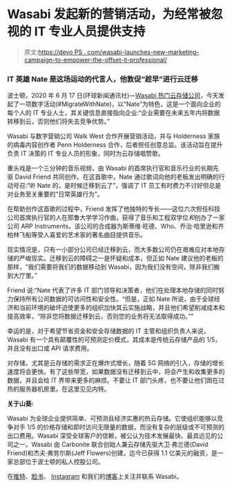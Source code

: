 # Wasabi 发起新的营销活动，为经常被忽视的 IT 专业人员提供支持

> 原文:[https://devo PS . com/wasabi-launches-new-marketing-campaign-to-empower-the-offset-it-professional/](https://devops.com/wasabi-launches-new-marketing-campaign-to-empower-the-oft-overlooked-it-professional/)

### IT 英雄 Nate 是这场运动的代言人，他敦促“趁早”进行云迁移

波士顿，2020 年 6 月 17 日(环球新闻通讯社)—[Wasabi](https://www.globenewswire.com/Tracker?data=O9UhpERghWyDFDCdL_5rSBRC8vu61Pla9pr2mXh0XcjY5VKDpSpSwYMQzUGJZqQPSI5Mh2W4lWUhQvNqo_3Etg==),[热门云存储公司](https://www.globenewswire.com/Tracker?data=oIqVQ7I01kcbLWMHCQUDZGbiTw_lPsZWGo-n73-g5MYmYOn5vRp4y2wUPTvNZ0n8OeAvghD87tepkrfoyrwrefwBGa6IQZWP79udsKNi00Fjf26RZT7Sh6d20r0HNsYb)，今天发起了一项数字活动(#MigrateWithNate)，以“Nate”为特色，这是一个面向企业的每个人的 IT 专业人士，其关键信息直接指向企业:“企业需要在未来五年内将数据转移到云，否则他们将失去竞争优势。”

Wasabi 与数字营销公司 Walk West 合作开展营销活动，并与 Holderness 家族的病毒内容创作者 Penn Holderness 合作，后者担任创意总监。该活动旨在提升负责 IT 决策的 IT 专业人员的形象，同时为云存储唱赞歌。

重头戏是一个三分钟的音乐视频，由 Wasabi 的首席执行官和音乐行业的长期先驱 David Friend 共同创作。在这首歌中，Nate 通过歌词向他的老板发出明确的行动号召:“听 Nate 的，是时候迁移到云了”，强调了 IT 员工有时费力不讨好但总是对业务至关重要的“日常英雄行为”。

在帮助创作这首歌的过程中，Friend 发挥了他独特的专长——这位六次担任科技公司首席执行官的人在耶鲁大学学习作曲，获得了音乐和工程双学位*和*创办了一家公司 ARP Instruments，该公司的合成器为斯蒂维·旺德、Who、乔治·哈里逊和齐柏林飞船等受人喜爱的艺术家的著名曲目提供音乐。

现实情况是，只有一小部分公司已经迁移到云，而大多数公司仍在艰难应对本地存储的严峻现实。迁移到云的障碍之一是怀疑和成本，但正如 Nate 建议他的老板的那样，“我们需要将我们的数据移动到 Wasabi，因为我们没有空间，除非我们搬到大厅里。”

Friend 说:“Nate 代表了许多 IT 部门领导和决策者，他们在处理本地存储的同时努力保持所有公司数据的可访问性和安全性。“但是，正如 Nate 所说，由于全球经济和当前环境的破坏迫使更多的组织加快其云实施战略，并且他们希望削减成本和提高效率，“除非您将数据迁移到云，否则您的业务将无法取得成功。”"

幸运的是，对于希望节省资金和安全存储数据的 IT 主管和组织负责人来说，Wasabi 有一个具有颠覆性的可预测定价模式，其成本是传统云存储产品的 1/5，并且没有出口或 API 请求费用。

对存储，尤其是云存储的需求正在爆炸式增长，随着 5G 网络的引入，存储的增长速度将会更快。有了这些带宽，如果数据没有迁移到云中，将会产生和收集更多的数据，并且会给 IT 界带来更多的麻烦。不要让 IT 部门头疼，也不要让他们困在过热的服务器机房里。在这里见见内特。

**关于山葵:**

Wasabi 为全球企业提供简单、可预测且经济实惠的热云存储。它使组织能够以竞争对手 1/5 的价格存储和即时访问无限量的数据，而没有复杂的层级或不可预测的出口费用。Wasabi 深受全球客户的信赖，被公认为技术发展最快、最具远见的公司之一。Wasabi 由 Carbonite 联合创始人兼云存储先驱大卫·弗兰德(David Friend)和杰夫·弗劳尔斯(Jeff Flowers)创建，迄今已获得 1.1 亿美元的融资，是一家总部位于波士顿的私人控股公司。

在[推特](https://www.globenewswire.com/Tracker?data=ulVOJhJsSNKplqXrZM8s1OBu6iUuiexV4705ky71U4iQ5ll-QsbS-IfzlAzsigdpO9EI9c_4c8YLiH-XP41HgfyJ4f4RXDJ6QeDDFYwtoBE=)、[脸书](https://www.globenewswire.com/Tracker?data=VBIaZ2DB-y1sgv01UvnWP-ypMecLXj-X6Gyrk89hTzUkopIKMbqw1BxEaEnVZcUJG3CoNETNciCtfG6s-p8K6B1aKisJI5cViSr2f5CJ_0Q=)、 [Instagram](https://www.globenewswire.com/Tracker?data=8lEk2xkuVNW-sMHo9QNYKBgRMYmwyUOyUweUFgmRr1CnBQ8EYbMOZjsxirCbVB74AEvJU3NWzWK8PgOXFInEEz26B2ia1Y1wz__UdNDvH8E=) 和我们的[博客](https://www.globenewswire.com/Tracker?data=F95XLfDsD35pyDS8zwVz6UpIaexq3fUcUk3WjfT2mKTWQa_OtTRtCE5qH8_feLmVhJGUHrC_f-NhLaLM9fxLEw==)上关注并联系 Wasabi。